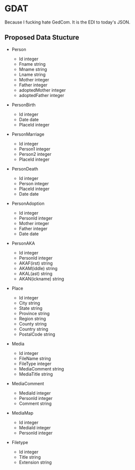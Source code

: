GDAT
====================

Because I fucking hate GedCom.  It is the EDI to today's JSON.


Proposed Data Stucture
---------------------
- Person
	+	Id	integer
	+	Fname	string
	+	Mname	string
	+	Lname	string
	+	Mother	integer
	+	Father	integer
	+	adoptedMother	integer
	+	adoptedFather	integer

- PersonBirth
	+	Id	integer
	+	Date	date
	+	PlaceId	integer

- PersonMarriage
	+	Id	integer
	+	Person1	integer
	+	Person2	integer
	+	PlaceId	integer

- PersonDeath	
	+	Id	integer
	+	Person	integer
	+	PlaceId	integer
	+	Date	date

- PersonAdoption
	+	Id	integer
	+	PersonId	integer
	+	Mother	integer
	+	Father	integer
	+	Date	date

- PersonAKA
	+	Id	integer
	+	PersonId	integer
	+	AKAF(irst)	string
	+	AKAM(iddle)	string
	+	AKAL(ast)	string
	+	AKAN(ickname)	string
	
- Place
	+	Id	integer
	+	City	string
	+	State	string
	+	Province	string
	+	Region	string
	+	County	string
	+	Country	string
	+	PostalCode	string

- Media
	+	Id	integer
	+	FileName	string
	+	FileType	integer
	+	MediaComment	string
	+	MediaTitle	string

- MediaComment
	+	MediaId	integer
	+	PersonId	integer
	+	Comment	string


- MediaMap
	+	Id	integer
	+	MediaId	integer
	+	PersonId	integer

- Filetype
	+	Id integer
	+	Title	string
	+	Extension	string
